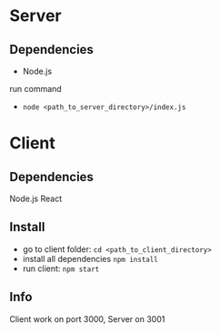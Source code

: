 Server
====
Dependencies
----
- Node.js

run command
- `node <path_to_server_directory>/index.js`

Client
====
Dependencies
----
Node.js
React

Install
----
- go to client folder: `cd <path_to_client_directory>`
- install all dependencies `npm install`
- run client: `npm start`

Info
----
Client work on port 3000, Server on 3001